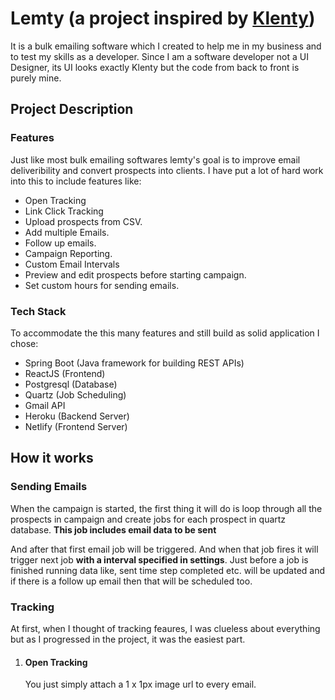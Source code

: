 # Lemty (a project inspired by [Klenty](https://www.klenty.com/))

It is a bulk emailing software which I created to help me in my business and to test my skills as a developer. Since I am a software developer not a UI Designer, its UI looks exactly Klenty but the code from back to front is purely mine.

## Project Description
### Features
Just like most bulk emailing softwares lemty's goal is to improve email deliveribility and convert prospects into clients. I have put a lot of hard work into this to include features like:

* Open Tracking
* Link Click Tracking
* Upload prospects from CSV.
* Add multiple Emails.
* Follow up emails.
* Campaign Reporting.
* Custom Email Intervals
* Preview and edit prospects before starting campaign.
* Set custom hours for sending emails.

### Tech Stack
To accommodate the this many features and still build as solid application I chose:
* Spring Boot (Java framework for building REST APIs)
* ReactJS (Frontend)
* Postgresql (Database)
* Quartz (Job Scheduling)
* Gmail API
* Heroku (Backend Server)
* Netlify (Frontend Server)

## How it works
### Sending Emails
When the campaign is started, the first thing it will do is loop through all the prospects in campaign and create jobs for each prospect in quartz database. __This job includes email data to be sent__

And after that first email job will be triggered. And when that job fires it will trigger next job __with a interval specified in settings__.
Just before a job is finished running data like, sent time step completed etc. will be updated and if there is a follow up email then that will be scheduled too.

### Tracking
At first, when I thought of tracking feaures, I was clueless about everything but as I progressed in the project, it was the easiest part.
1. #### Open Tracking
    You just simply attach a 1 x 1px image url to every email.